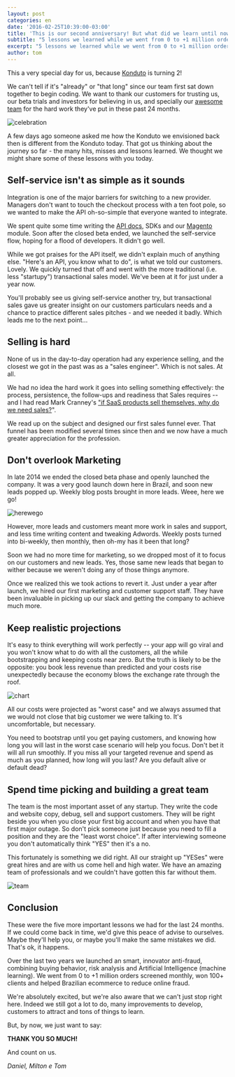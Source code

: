 ```yaml
---
layout: post
categories: en
date: '2016-02-25T10:39:00-03:00'
title: 'This is our second anniversary! But what did we learn until now?'
subtitle: "5 lessons we learned while we went from 0 to +1 million orders screened monthly"
excerpt: "5 lessons we learned while we went from 0 to +1 million orders screened monthly"
author: tom
---
```

This a very special day for us, because [Konduto](https://www.konduto.com/?utm_source=konduto&utm_medium=blog-en&utm_campaign=conteudo-2a) is turning 2!

We can't tell if it's "already" or "that long" since our team first sat down together to begin coding. We want to thank our customers for trusting us, our beta trials and investors for believing in us, and specially our [awesome team](https://www.konduto.com/pt/about/?utm_source=konduto&utm_medium=blog-en&utm_campaign=conteudo-2a) for the hard work they've put in these past 24 months.

![celebration](/images/160225-celebration.gif)

A few days ago someone asked me how the Konduto we envisioned back then is different from the Konduto today. That got us thinking about the journey so far - the many hits, misses and lessons learned. We thought we might share some of these lessons with you today.

## Self-service isn't as simple as it sounds

Integration is one of the major barriers for switching to a new provider. Managers don't want to touch the checkout process with a ten foot pole, so we wanted to make the API oh-so-simple that everyone wanted to integrate. 

We spent quite some time writing the [API docs](http://docs.konduto.com/?utm_source=konduto&utm_medium=blog-en&utm_campaign=conteudo-2a), SDKs and our [Magento](https://www.magentocommerce.com/magento-connect/konduto-fraud-detection-service.html) module. Soon after the closed beta ended, we launched the self-service flow, hoping for a flood of developers. It didn't go well.

While we got praises for the API itself, we didn't explain much of anything else. "Here's an API, you know what to do", is what we told our customers. Lovely. We quickly turned that off and went with the more traditional (i.e. less "startupy") transactional sales model. We've been at it for just under a year now.

You'll probably see us giving self-service another try, but transactional sales gave us greater insight on our customers particulars needs and a chance to practice different sales pitches - and we needed it badly. Which leads me to the next point...

## Selling is hard

None of us in the day-to-day operation had any experience selling, and the closest we got in the past was as a "sales engineer". Which is not sales. At all.

We had no idea the hard work it goes into selling something effectively: the process, persistence, the follow-ups and readiness that Sales requires -- and I had read Mark Cranney's ["if SaaS products sell themselves, why do we need sales?]((http://a16z.com/2014/05/30/selling-saas-products-dont-sell-themselves/))".

We read up on the subject and designed our first sales funnel ever. That funnel has been modified several times since then and we now have a much greater appreciation for the profession.

## Don't overlook Marketing 

In late 2014 we ended the closed beta phase and openly launched the company. It was a very good launch down here in Brazil, and soon new leads popped up. Weekly blog posts brought in more leads. Weee, here we go!

![herewego](/images/160225-herewego.gif)

However, more leads and customers meant more work in sales and support, and less time writing content and tweaking Adwords. Weekly posts turned into bi-weekly, then monthly, then oh-my has it been that long?

Soon we had no more time for marketing, so we dropped most of it to focus on our customers and new leads. Yes, those same new leads that began to wither because we weren't doing any of those things anymore.

Once we realized this we took actions to revert it. Just under a year after launch, we hired our first marketing and customer support staff. They have been invaluable in picking up our slack and getting the company to achieve much more.

## Keep realistic projections

It's easy to think everything will work perfectly -- your app will go viral and you won't know what to do with all the customers, all the while bootstrapping and keeping costs near zero. But the truth is likely to be the opposite: you book less revenue than predicted and your costs rise unexpectedly because the economy blows the exchange rate through the roof.

![chart](/images/160225-brl-usd-chart.png)

All our costs were projected as "worst case" and we always assumed that we would not close that big customer we were talking to. It's uncomfortable, but necessary.

You need to bootstrap until you get paying customers, and knowing how long you will last in the worst case scenario will help you focus. Don't bet it will all run smoothly. If you miss all your targeted revenue and spend as much as you planned, how long will you last? Are you default alive or default dead?

## Spend time picking and building a great team

The team is the most important asset of any startup. They write the code and website copy, debug, sell and support customers. They will be right beside you when you close your first big account and when you have that first major outage. So don't pick someone just because you need to fill a position and they are the "least worst choice". If after interviewing someone you don't automatically think "YES" then it's a no. 

This fortunately is something we did right. All our straight up "YESes" were great hires and are with us come hell and high water. We have an amazing team of professionals and we couldn't have gotten this far without them.

![team](/images/160225-team-kdt.png)

## Conclusion

These were the five more important lessons we had for the last 24 months. If we could come back in time, we'd give this peace of advise to ourselves. Maybe they'll help you, or maybe you'll make the same mistakes we did. That's ok, it happens. 

Over the last two years we launched an smart, innovator anti-fraud, combining buying behavior, risk analysis and Artificial Intelligence (machine learning). We went from 0 to +1 million orders screened monthly, won 100+ clients and helped Brazilian ecommerce to reduce online fraud. 

We're absolutely excited, but we're also aware that we can't just stop right here. Indeed we still got a lot to do, many improvements to develop, customers to attract and tons of things to learn. 

But, by now, we just want to say: 

**THANK YOU SO MUCH!**

And count on us. 

*Daniel, Milton e Tom*





